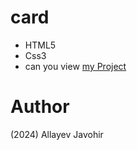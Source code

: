 # card
- HTML5
- Css3
- can you view [my Project](https://allayevjavohir.github.io/Allayev-Javohir/)
# Author 
(2024) Allayev Javohir

